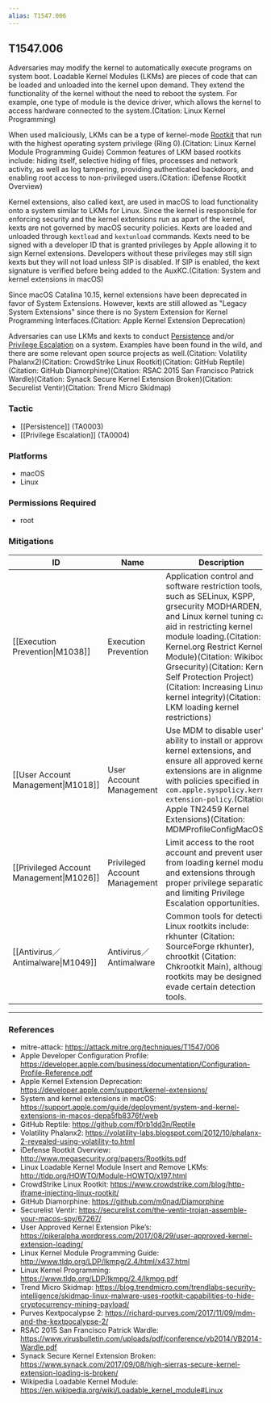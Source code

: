 ```yaml
---
alias: T1547.006
---
```


## T1547.006

Adversaries may modify the kernel to automatically execute programs on system boot. Loadable Kernel Modules (LKMs) are pieces of code that can be loaded and unloaded into the kernel upon demand. They extend the functionality of the kernel without the need to reboot the system. For example, one type of module is the device driver, which allows the kernel to access hardware connected to the system.(Citation: Linux Kernel Programming) 

When used maliciously, LKMs can be a type of kernel-mode [Rootkit](https://attack.mitre.org/techniques/T1014) that run with the highest operating system privilege (Ring 0).(Citation: Linux Kernel Module Programming Guide) Common features of LKM based rootkits include: hiding itself, selective hiding of files, processes and network activity, as well as log tampering, providing authenticated backdoors, and enabling root access to non-privileged users.(Citation: iDefense Rootkit Overview)

Kernel extensions, also called kext, are used in macOS to load functionality onto a system similar to LKMs for Linux. Since the kernel is responsible for enforcing security and the kernel extensions run as apart of the kernel, kexts are not governed by macOS security policies. Kexts are loaded and unloaded through <code>kextload</code> and <code>kextunload</code> commands. Kexts need to be signed with a developer ID that is granted privileges by Apple allowing it to sign Kernel extensions. Developers without these privileges may still sign kexts but they will not load unless SIP is disabled. If SIP is enabled, the kext signature is verified before being added to the AuxKC.(Citation: System and kernel extensions in macOS)

Since macOS Catalina 10.15, kernel extensions have been deprecated in favor of System Extensions. However, kexts are still allowed as "Legacy System Extensions" since there is no System Extension for Kernel Programming Interfaces.(Citation: Apple Kernel Extension Deprecation)

Adversaries can use LKMs and kexts to conduct [Persistence](https://attack.mitre.org/tactics/TA0003) and/or [Privilege Escalation](https://attack.mitre.org/tactics/TA0004) on a system. Examples have been found in the wild, and there are some relevant open source projects as well.(Citation: Volatility Phalanx2)(Citation: CrowdStrike Linux Rootkit)(Citation: GitHub Reptile)(Citation: GitHub Diamorphine)(Citation: RSAC 2015 San Francisco Patrick Wardle)(Citation: Synack Secure Kernel Extension Broken)(Citation: Securelist Ventir)(Citation: Trend Micro Skidmap)


### Tactic
- [[Persistence]] (TA0003)
- [[Privilege Escalation]] (TA0004)

### Platforms
- macOS
- Linux

### Permissions Required
- root

### Mitigations

| ID | Name | Description |
| --- | --- | --- |
| [[Execution Prevention\|M1038]] | Execution Prevention | Application control and software restriction tools, such as SELinux, KSPP, grsecurity MODHARDEN, and Linux kernel tuning can aid in restricting kernel module loading.(Citation: Kernel.org Restrict Kernel Module)(Citation: Wikibooks Grsecurity)(Citation: Kernel Self Protection Project)(Citation: Increasing Linux kernel integrity)(Citation: LKM loading kernel restrictions) |
| [[User Account Management\|M1018]] | User Account Management | Use MDM to disable user's ability to install or approve kernel extensions, and ensure all approved kernel extensions are in alignment with policies specified in <code>com.apple.syspolicy.kernel-extension-policy</code>.(Citation: Apple TN2459 Kernel Extensions)(Citation: MDMProfileConfigMacOS)<br /> |
| [[Privileged Account Management\|M1026]] | Privileged Account Management | Limit access to the root account and prevent users from loading kernel modules and extensions through proper privilege separation and limiting Privilege Escalation opportunities. |
| [[Antivirus／Antimalware\|M1049]] | Antivirus／Antimalware | Common tools for detecting Linux rootkits include: rkhunter (Citation: SourceForge rkhunter), chrootkit (Citation: Chkrootkit Main), although rootkits may be designed to evade certain detection tools. |


---
### References

- mitre-attack: https://attack.mitre.org/techniques/T1547/006
- Apple Developer Configuration Profile: https://developer.apple.com/business/documentation/Configuration-Profile-Reference.pdf
- Apple Kernel Extension Deprecation: https://developer.apple.com/support/kernel-extensions/
- System and kernel extensions in macOS: https://support.apple.com/guide/deployment/system-and-kernel-extensions-in-macos-depa5fb8376f/web
- GitHub Reptile: https://github.com/f0rb1dd3n/Reptile
- Volatility Phalanx2: https://volatility-labs.blogspot.com/2012/10/phalanx-2-revealed-using-volatility-to.html
- iDefense Rootkit Overview: http://www.megasecurity.org/papers/Rootkits.pdf
- Linux Loadable Kernel Module Insert and Remove LKMs: http://tldp.org/HOWTO/Module-HOWTO/x197.html
- CrowdStrike Linux Rootkit: https://www.crowdstrike.com/blog/http-iframe-injecting-linux-rootkit/
- GitHub Diamorphine: https://github.com/m0nad/Diamorphine
- Securelist Ventir: https://securelist.com/the-ventir-trojan-assemble-your-macos-spy/67267/
- User Approved Kernel Extension Pike’s: https://pikeralpha.wordpress.com/2017/08/29/user-approved-kernel-extension-loading/
- Linux Kernel Module Programming Guide: http://www.tldp.org/LDP/lkmpg/2.4/html/x437.html
- Linux Kernel Programming: https://www.tldp.org/LDP/lkmpg/2.4/lkmpg.pdf
- Trend Micro Skidmap: https://blog.trendmicro.com/trendlabs-security-intelligence/skidmap-linux-malware-uses-rootkit-capabilities-to-hide-cryptocurrency-mining-payload/
- Purves Kextpocalypse 2: https://richard-purves.com/2017/11/09/mdm-and-the-kextpocalypse-2/
- RSAC 2015 San Francisco Patrick Wardle: https://www.virusbulletin.com/uploads/pdf/conference/vb2014/VB2014-Wardle.pdf
- Synack Secure Kernel Extension Broken: https://www.synack.com/2017/09/08/high-sierras-secure-kernel-extension-loading-is-broken/
- Wikipedia Loadable Kernel Module: https://en.wikipedia.org/wiki/Loadable_kernel_module#Linux
